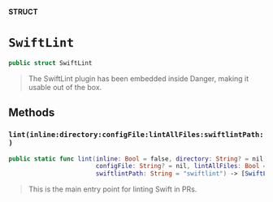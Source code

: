 **STRUCT**

# `SwiftLint`

```swift
public struct SwiftLint
```

> The SwiftLint plugin has been embedded inside Danger, making
> it usable out of the box.

## Methods
### `lint(inline:directory:configFile:lintAllFiles:swiftlintPath:)`

```swift
public static func lint(inline: Bool = false, directory: String? = nil,
                        configFile: String? = nil, lintAllFiles: Bool = false,
                        swiftlintPath: String = "swiftlint") -> [SwiftLintViolation]
```

> This is the main entry point for linting Swift in PRs.
